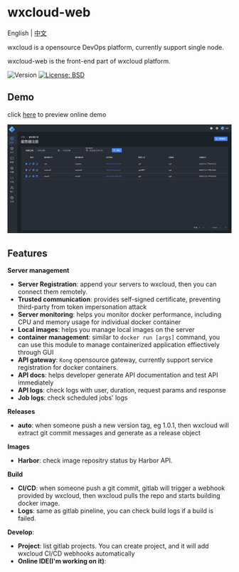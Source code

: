 # wxcloud-web

English | [中文](/README-CN.md)

wxcloud is a opensource DevOps platform, currently support single node.

wxcloud-web is the front-end part of wxcloud platform.

<p>
  <img alt="Version" src="https://img.shields.io/badge/version-1.0.3-blue.svg?cacheSeconds=2592000" />  
  <a href="#" target="_blank">
    <img alt="License: BSD" src="https://img.shields.io/badge/License-BSD-yellow.svg" />
  </a>
</p>


## Demo

click [here](http://245.wxsoft.cn) to preview online demo

![demo](/public/demo.gif)


## Features

**Server management**
  * **Server Registration**: append your servers to wxcloud, then you can connect them remotely.
  * **Trusted communication**: provides self-signed certificate, preventing third-party from token impersonation attack
  * **Server monitoring**: helps you monitor docker performance, including CPU and memory usage for individual docker container
  * **Local images**: helps you manage local images on the server
  * **container management**: similar to `docker run [args]` command, you can use this module to manage containerized application effiectively through GUI
  * **API gateway**: `Kong` opensource gateway, currently support service registration for docker containers.
  * **API docs**: helps developer generate API documentation and test API immediately
  * **API logs**: check logs with user, duration, request params and response 
  * **Job logs**: check scheduled jobs' logs 

**Releases**
  * **auto**: when someone push a new version tag, eg 1.0.1, then wxcloud will extract git commit messages and generate as a release object

**Images**
  * **Harbor**: check image repositry status by Harbor API.

**Build**
  * **CI/CD**: when someone push a git commit, gitlab will trigger a webhook provided by wxcloud, then wxcloud pulls the repo and starts building docker image.
  * **Logs**: same as gitlab pineline, you can check build logs if a build is failed.

**Develop**: 
  * **Project**: list gitlab projects. You can create project, and it will add wxcloud CI/CD webhooks automatically 
  * **Online IDE(I'm working on it)**: 